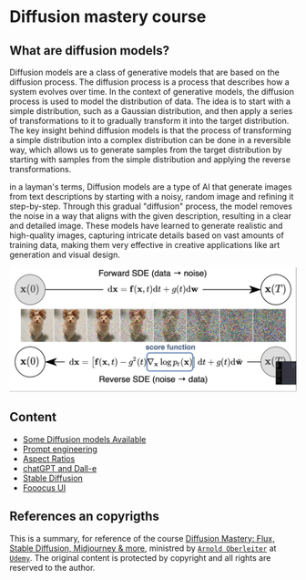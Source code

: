 # Diffusion mastery course

## What are diffusion models?
Diffusion models are a class of generative models that are based on the diffusion process. The diffusion process is a process that describes how a system evolves over time. In the context of generative models, the diffusion process is used to model the distribution of data. The idea is to start with a simple distribution, such as a Gaussian distribution, and then apply a series of transformations to it to gradually transform it into the target distribution. The key insight behind diffusion models is that the process of transforming a simple distribution into a complex distribution can be done in a reversible way, which allows us to generate samples from the target distribution by starting with samples from the simple distribution and applying the reverse transformations.

in a layman's terms, Diffusion models are a type of AI that generate images from text descriptions by starting with a noisy, random image and refining it step-by-step. Through this gradual "diffusion" process, the model removes the noise in a way that aligns with the given description, resulting in a clear and detailed image. These models have learned to generate realistic and high-quality images, capturing intricate details based on vast amounts of training data, making them very effective in creative applications like art generation and visual design.

![How Diffusion models work](./assets/diffusion.png)

## Content
* [Some Diffusion models Available](./some_diffusion_models.md)
* [Prompt engineering](./Prompt_enginneering.md)
* [Aspect Ratios](./aspect_ratios.md)
* [chatGPT and Dall-e](./chatgpt_dalle.md)
* [Stable Diffusion](./stable_difusion.md)
* [Fooocus UI](./Fooocus_ui.md)

## References an copyrigths
This is a summary, for reference of the course [Diffusion Mastery: Flux, Stable Diffusion, Midjourney & more](https://www.udemy.com/course/diffusion-mastery-flux-stable-diffusion-midjourney-more), ministred by [`Arnold Oberleiter`](https://www.udemy.com/user/arnold-oberleiter/) at [`Udemy`](https://www.udemy.com/). The original content is protected by copyright and all rights are reserved to the author.
